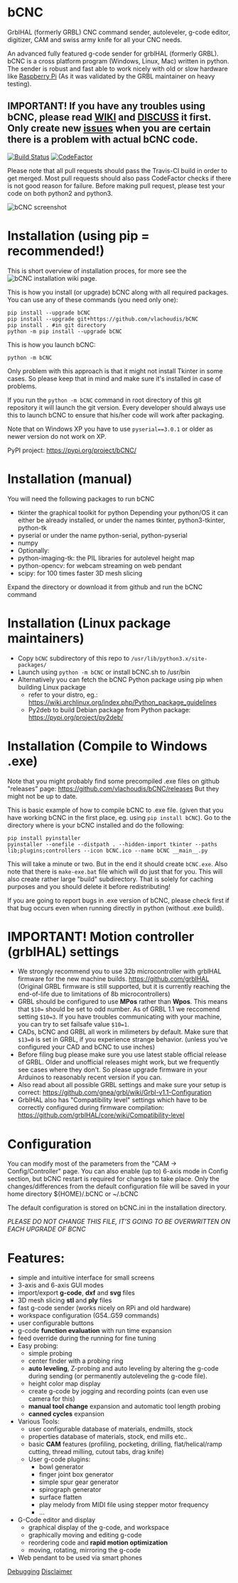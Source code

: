 bCNC
====

GrblHAL (formerly GRBL) CNC command sender, autoleveler, g-code editor, digitizer, CAM
and swiss army knife for all your CNC needs.

An advanced fully featured g-code sender for grblHAL (formerly GRBL). bCNC is a cross platform program (Windows, Linux, Mac) written in python. The sender is robust and fast able to work nicely with old or slow hardware like [Raspberry Pi](http://www.openbuilds.com/threads/bcnc-and-the-raspberry-pi.3038/) (As it was validated by the GRBL maintainer on heavy testing).

## IMPORTANT! If you have any troubles using bCNC, please read [WIKI](https://github.com/vlachoudis/bCNC/wiki) and [DISCUSS](https://github.com/vlachoudis/bCNC/discussions) it first. Only create new [issues](https://github.com/vlachoudis/bCNC/issues) when you are certain there is a problem with actual bCNC code.

[![Build Status](https://travis-ci.com/vlachoudis/bCNC.svg?branch=master)](https://travis-ci.com/vlachoudis/bCNC)
[![CodeFactor](https://www.codefactor.io/repository/github/vlachoudis/bcnc/badge)](https://www.codefactor.io/repository/github/vlachoudis/bcnc)

Please note that all pull requests should pass the Travis-CI build in order to get merged.
Most pull requests should also pass CodeFactor checks if there is not good reason for failure.
Before making pull request, please test your code on both python2 and python3.

![bCNC screenshot](https://raw.githubusercontent.com/vlachoudis/bCNC/doc/Screenshots/bCNC.png)

# Installation (using pip = recommended!)

This is short overview of installation proces, for more see the ![bCNC installation](https://github.com/vlachoudis/bCNC/wiki/Installation) wiki page.

This is how you install (or upgrade) bCNC along with all required packages.
You can use any of these commands (you need only one):

    pip install --upgrade bCNC
    pip install --upgrade git+https://github.com/vlachoudis/bCNC
    pip install . #in git directory
    python -m pip install --upgrade bCNC

This is how you launch bCNC:

    python -m bCNC

Only problem with this approach is that it might not install Tkinter in some cases.
So please keep that in mind and make sure it's installed in case of problems.

If you run the `python -m bCNC` command in root directory of this git repository it will launch the git version.
Every developer should always use this to launch bCNC to ensure that his/her code will work after packaging.

Note that on Windows XP you have to use `pyserial==3.0.1` or older as newer version do not work on XP.

PyPI project: https://pypi.org/project/bCNC/

# Installation (manual)
You will need the following packages to run bCNC
- tkinter the graphical toolkit for python
  Depending your python/OS it can either be already installed,
  or under the names tkinter, python3-tkinter, python-tk
- pyserial or under the name python-serial, python-pyserial
- numpy
- Optionally:
- python-imaging-tk: the PIL libraries for autolevel height map
- python-opencv: for webcam streaming on web pendant
- scipy: for 100 times faster 3D mesh slicing

Expand the directory or download it from github
and run the bCNC command

# Installation (Linux package maintainers)
- Copy `bCNC` subdirectory of this repo to `/usr/lib/python3.x/site-packages/`
- Launch using `python -m bCNC` or install bCNC.sh to /usr/bin
- Alternatively you can fetch the bCNC Python package using pip when building Linux package
  - refer to your distro, eg.: https://wiki.archlinux.org/index.php/Python_package_guidelines
  - Py2deb to build Debian package from Python package: https://pypi.org/project/py2deb/

# Installation (Compile to Windows .exe)

Note that you might probably find some precompiled .exe files on github "releases" page:
https://github.com/vlachoudis/bCNC/releases
But they might not be up to date.

This is basic example of how to compile bCNC to .exe file.
(given that you have working bCNC in the first place, eg. using `pip install bCNC`).
Go to the directory where is your bCNC installed and do the following:

    pip install pyinstaller
    pyinstaller --onefile --distpath . --hidden-import tkinter --paths lib;plugins;controllers --icon bCNC.ico --name bCNC __main__.py

This will take a minute or two. But in the end it should create `bCNC.exe`.
Also note that there is `make-exe.bat` file which will do just that for you.
This will also create rather large "build" subdirectory.
That is solely for caching purposes and you should delete it before redistributing!

If you are going to report bugs in .exe version of bCNC,
please check first if that bug occurs even when running directly in python (without .exe build).

# IMPORTANT! Motion controller (grblHAL) settings
- We strongly recommend you to use 32b microcontroller with grblHAL firmware for the new machine builds. https://github.com/grblHAL (Original GRBL firmware is still supported, but it is currently reaching the end-of-life due to limitations of 8b microcontrollers)
- GRBL should be configured to use **MPos** rather than **Wpos**. This means that `$10=` should be set to odd number. As of GRBL 1.1 we reccomend setting `$10=3`. If you have troubles communicating with your machine, you can try to set failsafe value `$10=1`.
- CADs, bCNC and GRBL all work in milimeters by default. Make sure that `$13=0` is set in GRBL, if you experience strange behavior. (unless you've configured your CAD and bCNC to use inches)
- Before filing bug please make sure you use latest stable official release of GRBL. Older and unofficial releases might work, but we frequently see cases where they don't. So please upgrade firmware in your Arduinos to reasonably recent version if you can.
- Also read about all possible GRBL settings and make sure your setup is correct: https://github.com/gnea/grbl/wiki/Grbl-v1.1-Configuration
- GrblHAL also has "Compatibility level" settings which have to be correctly configured during firmware compilation: https://github.com/grblHAL/core/wiki/Compatibility-level

# Configuration
You can modify most of the parameters from the "CAM -> Config/Controller" page.
You can also enable (up to) 6-axis mode in Config section,
but bCNC restart is required for changes to take place.
Only the changes/differences from the default configuration
file will be saved in your home directory ${HOME}/.bCNC  or ~/.bCNC

The default configuration is stored on bCNC.ini in the
installation directory.

*PLEASE DO NOT CHANGE THIS FILE, IT'S GOING TO BE OVERWRITTEN ON EACH UPGRADE OF BCNC*

# Features:
- simple and intuitive interface for small screens
- 3-axis and 6-axis GUI modes
- import/export **g-code**, **dxf** and **svg** files
- 3D mesh slicing **stl** and **ply** files
- fast g-code sender (works nicely on RPi and old hardware)
- workspace configuration (G54..G59 commands)
- user configurable buttons
- g-code **function evaluation** with run time expansion
- feed override during the running for fine tuning
- Easy probing:
  - simple probing
  - center finder with a probing ring
  - **auto leveling**, Z-probing and auto leveling by altering the g-code during
    sending (or permanently autoleveling the g-code file).
  - height color map display
  - create g-code by jogging and recording points (can even use camera for this)
  - **manual tool change** expansion and automatic tool length probing
  - **canned cycles** expansion
- Various Tools:
  - user configurable database of materials, endmills, stock
  - properties database of materials, stock, end mills etc..
  - basic **CAM** features (profiling, pocketing, drilling, flat/helical/ramp cutting, thread milling, cutout tabs, drag knife)
  - User g-code plugins:
    - bowl generator
    - finger joint box generator
    - simple spur gear generator
    - spirograph generator
    - surface flatten
    - play melody from MIDI file using stepper motor frequency
    - ...
- G-Code editor and display
    - graphical display of the g-code, and workspace
    - graphically moving and editing g-code
    - reordering code and **rapid motion optimization**
    - moving, rotating, mirroring the g-code
- Web pendant to be used via smart phones

[Debugging](bCNC/docs/DEBUGGING.md)
[Disclaimer](bCNC/docs/DISCLAIMER.md)
<!-- 
# Debugging
You can log serial communication by changing the port to something like:

    spy:///dev/ttyUSB0?file=serial_log.txt&raw
    spy://COM1?file=serial_log.txt&raw

If a file isn't specified, the log is written to stderr.
The 'raw' option outputs the data directly, instead of creating a hex dump.
Further documentation is available at: https://pyserial.readthedocs.io/en/latest/url_handlers.html#spy

# Disclaimer
  The software is made available "AS IS". It seems quite stable, but it is in
  an early stage of development.  Hence there should be plenty of bugs not yet
  spotted. Please use/try it with care, I don't want to be liable if it causes
  any damage :)
-->

